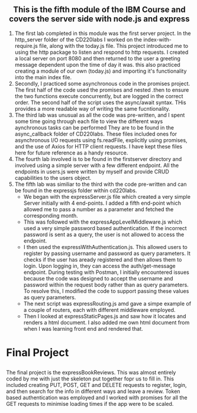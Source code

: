 
<h2 align = 'center'>
This is the fifth module of the IBM Course and covers the server side with node.js and express</h2>
<ol>
<li>The first lab completed in this module was the first server project. In the http_server folder of the CD220labs I worked on the index-with-require.js file, along with the today.js file. This project introduced me to using the http package to listen and respond to http requests. I created a local server on port 8080 and then returned to the user a greeting message dependent upon the time of day it was. this also practiced creating a module of our own (today.js) and importing it's functionality into the main index file.</li>
<li> Secondly, I practiced some asynchronous code in the promises project. The first half of the code used the promises and nested .then to ensure the two functions execute concurrently, but are logged in the correct order. The second half of the script uses the async/await syntax. THis provides a more readable way of writing the same fucntionality.</li>
<li> The third lab was unusual as all the code was pre-written, and I spent some time going through each file to view the different ways aynchronous tasks can be performed They are to be found in the async_callback folder of CD220labs. These files included ones for asynchronous I/O requests using fs.readFile, explicitly using promises, and the use of Axios for HTTP client requests. I have kept these files here for future reference as a handy resource.</li>
<li>The fourth lab involved is to be found in the firstserver directory and involved using a simple server with a few different endpoint. All the endpoints in users.js were written by myself and provide CRUD capabilities to the users object.</li>
<li> The fifth lab was similiar to the third with the code pre-written and can be found in the expressjs folder within cd220labs. 
  <ul><li>We began with the expressServer.js file which created a very simple Server initially with 4 end-points. I added a fifth end-point which allowed me to pass a number as a parameter and fetched the corresponding month.</li>
    <li>This was followed with the expressAppLevelMiddleware.js which used a very simple password based authentication. If the incorrect password is sent as a query, the user is not allowed to access the endpoint.</li>
    <li>I then used the expressWithAuthentication.js. This allowed users to register by passing username and password as query parameters. It checks if the user has aready registered and then allows them to login. Upon logging in, they can access the auth/get-message endpoint. During testing with Postman, I initially encountered issues because the code was designed to accept the username and password within the request body rather than as query parameters. To resolve this, I modified the code to support passing these values as query parameters.</li>
    <li>The next script was expressRouting.js amd gave a simpe example of a couple of routers, each with different middleware employed.</li>
    <li>Then I looked at expressStaticPages.js and saw how it locates and renders a html document. I also added me own html document from when I was learning front end and rendered that.</li>
</ul>
</ol>
<h3 style="font-size: 2em;">Final Project</h3><p>The final project is the expressBookReviews. This was almost entirely coded by me with just the skeleton put together fopr us to fill in. This included creating PUT, POST, GET and DELETE requests to register, login, and then search for the info in different ways and leave a review. Token based authentication was employed and I worked with promises for all the GET requests to minimise loading times if the app were to be scaled.</p>
</html>

